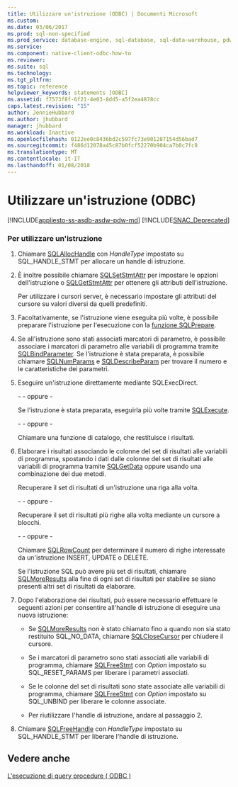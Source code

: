 ```yaml
---
title: Utilizzare un'istruzione (ODBC) | Documenti Microsoft
ms.custom: 
ms.date: 03/06/2017
ms.prod: sql-non-specified
ms.prod_service: database-engine, sql-database, sql-data-warehouse, pdw
ms.service: 
ms.component: native-client-odbc-how-to
ms.reviewer: 
ms.suite: sql
ms.technology: 
ms.tgt_pltfrm: 
ms.topic: reference
helpviewer_keywords: statements [ODBC]
ms.assetid: f7573f8f-6f21-4e03-8dd5-a5f2ea4878cc
caps.latest.revision: "15"
author: JennieHubbard
ms.author: jhubbard
manager: jhubbard
ms.workload: Inactive
ms.openlocfilehash: 0122ee0c8436bd2c597fc73e901287154d56bad7
ms.sourcegitcommit: f486d12078a45c87b0fcf52270b904ca7b0c7fc8
ms.translationtype: MT
ms.contentlocale: it-IT
ms.lasthandoff: 01/08/2018
---
```

# <a name="use-a-statement-odbc"></a>Utilizzare un'istruzione (ODBC)
[!INCLUDE[appliesto-ss-asdb-asdw-pdw-md](../../../includes/appliesto-ss-asdb-asdw-pdw-md.md)]
[!INCLUDE[SNAC_Deprecated](../../../includes/snac-deprecated.md)]

    
### <a name="to-use-a-statement"></a>Per utilizzare un'istruzione  
  
1.  Chiamare [SQLAllocHandle](http://go.microsoft.com/fwlink/?LinkId=58396) con *HandleType* impostato su SQL_HANDLE_STMT per allocare un handle di istruzione.  
  
2.  È inoltre possibile chiamare [SQLSetStmtAttr](../../../relational-databases/native-client-odbc-api/sqlsetstmtattr.md) per impostare le opzioni dell'istruzione o [SQLGetStmtAttr](../../../relational-databases/native-client-odbc-api/sqlgetstmtattr.md) per ottenere gli attributi dell'istruzione.  
  
     Per utilizzare i cursori server, è necessario impostare gli attributi del cursore su valori diversi da quelli predefiniti.  
  
3.  Facoltativamente, se l'istruzione viene eseguita più volte, è possibile preparare l'istruzione per l'esecuzione con la [funzione SQLPrepare](http://go.microsoft.com/fwlink/?LinkId=59360).  
  
4.  Se all'istruzione sono stati associati marcatori di parametro, è possibile associare i marcatori di parametro alle variabili di programma tramite [SQLBindParameter](../../../relational-databases/native-client-odbc-api/sqlbindparameter.md). Se l'istruzione è stata preparata, è possibile chiamare [SQLNumParams](http://go.microsoft.com/fwlink/?LinkId=58404) e [SQLDescribeParam](../../../relational-databases/native-client-odbc-api/sqldescribeparam.md) per trovare il numero e le caratteristiche dei parametri.  
  
5.  Eseguire un'istruzione direttamente mediante SQLExecDirect.  
  
     \- - oppure -  
  
     Se l'istruzione è stata preparata, eseguirla più volte tramite [SQLExecute](http://go.microsoft.com/fwlink/?LinkId=58400).  
  
     \- - oppure -  
  
     Chiamare una funzione di catalogo, che restituisce i risultati.  
  
6.  Elaborare i risultati associando le colonne del set di risultati alle variabili di programma, spostando i dati dalle colonne del set di risultati alle variabili di programma tramite [SQLGetData](../../../relational-databases/native-client-odbc-api/sqlgetdata.md) oppure usando una combinazione dei due metodi.  
  
     Recuperare il set di risultati di un'istruzione una riga alla volta.  
  
     \- - oppure -  
  
     Recuperare il set di risultati più righe alla volta mediante un cursore a blocchi.  
  
     \- - oppure -  
  
     Chiamare [SQLRowCount](../../../relational-databases/native-client-odbc-api/sqlrowcount.md) per determinare il numero di righe interessate da un'istruzione INSERT, UPDATE o DELETE.  
  
     Se l'istruzione SQL può avere più set di risultati, chiamare [SQLMoreResults](../../../relational-databases/native-client-odbc-api/sqlmoreresults.md) alla fine di ogni set di risultati per stabilire se siano presenti altri set di risultati da elaborare.  
  
7.  Dopo l'elaborazione dei risultati, può essere necessario effettuare le seguenti azioni per consentire all'handle di istruzione di eseguire una nuova istruzione:  
  
    -   Se [SQLMoreResults](../../../relational-databases/native-client-odbc-api/sqlmoreresults.md) non è stato chiamato fino a quando non sia stato restituito SQL_NO_DATA, chiamare [SQLCloseCursor](../../../relational-databases/native-client-odbc-api/sqlclosecursor.md) per chiudere il cursore.  
  
    -   Se i marcatori di parametro sono stati associati alle variabili di programma, chiamare [SQLFreeStmt](../../../relational-databases/native-client-odbc-api/sqlfreestmt.md) con *Option* impostato su SQL_RESET_PARAMS per liberare i parametri associati.  
  
    -   Se le colonne del set di risultati sono state associate alle variabili di programma, chiamare [SQLFreeStmt](../../../relational-databases/native-client-odbc-api/sqlfreestmt.md) con *Option* impostato su SQL_UNBIND per liberare le colonne associate.  
  
    -   Per riutilizzare l'handle di istruzione, andare al passaggio 2.  
  
8.  Chiamare [SQLFreeHandle](../../../relational-databases/native-client-odbc-api/sqlfreehandle.md) con *HandleType* impostato su SQL_HANDLE_STMT per liberare l'handle di istruzione.  
  
## <a name="see-also"></a>Vedere anche  
 [L'esecuzione di query procedure &#40; ODBC &#41;](../../../relational-databases/native-client-odbc-how-to/execute-queries/executing-queries-how-to-topics-odbc.md)  
  
  
